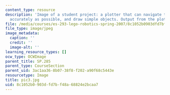```yaml
---
content_type: resource
description: 'Image of a student project: a plotter that can navigate to a point as
  accurately as possible, and draw simple objects. Output from the plotter.'
file: /media/courses/es-293-lego-robotics-spring-2007/8c1052b0903dfd7bf48a68824e2bcaa7_pic3.jpg
file_type: image/jpeg
image_metadata:
  caption: ''
  credit: ''
  image-alt: ''
learning_resource_types: []
ocw_type: OCWImage
parent_title: SP.285
parent_type: CourseSection
parent_uid: 3ac1aa36-8b07-38f8-f202-a90f68c5443e
resourcetype: Image
title: pic3.jpg
uid: 8c1052b0-903d-fd7b-f48a-68824e2bcaa7
---
```

